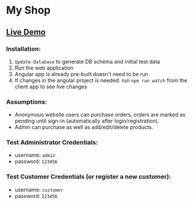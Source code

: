 # My Shop

## [Live Demo](http://allamov-001-site1.ftempurl.com/)

### Installation:
1. `Update-Database` to generate DB schema and initial test data
2. Run the web application
3. Angular app is already pre-built doesn't need to be run
4. If changes in the angular project is needed: run `npm run watch` from the client app to see live changes

### Assumptions:
* Anonymous website users can purchase orders, orders are marked as pending until sign-in (automatically after login/registration).
* Admin can purchase as well as add/edit/delete products.

### Test Administrator Credentials:
* username: `admin`
* password: `123456`

### Test Customer Credentials (or register a new customer):
* username: `customer`
* password: `123456` 

